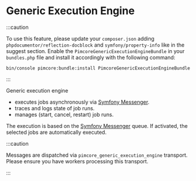 # Generic Execution Engine
:::caution

To use this feature, please update your `composer.json` adding `phpdocumentor/reflection-docblock` and `symfony/property-info` like in the suggest section. Enable the `PimcoreGenericExecutionEngineBundle` in your `bundles.php` file and install it accordingly with the following command:


`bin/console pimcore:bundle:install PimcoreGenericExecutionEngineBundle`

:::

Generic execution engine
- executes jobs asynchronously via [Symfony Messenger](https://symfony.com/doc/current/messenger.html).
- traces and logs state of job runs.
- manages (start, cancel, restart) job runs.

The execution is based on the [Symfony Messenger](https://symfony.com/doc/current/messenger.html#consuming-messages-running-the-worker) queue.
If activated, the selected jobs are automatically executed.

:::caution

Messages are dispatched via `pimcore_generic_execution_engine` transport. Please ensure you have workers processing this transport.

:::